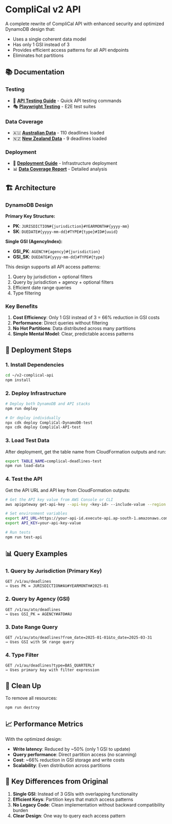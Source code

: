 # CompliCal v2 API

A complete rewrite of CompliCal API with enhanced security and optimized DynamoDB design that:
- Uses a single coherent data model
- Has only 1 GSI instead of 3
- Provides efficient access patterns for all API endpoints
- Eliminates hot partitions

## 📚 Documentation

### Testing
- 🧪 **[API Testing Guide](test/API_TESTING_GUIDE.md)** - Quick API testing commands
- 🎭 **[Playwright Testing](test/PLAYWRIGHT_TESTING.md)** - E2E test suites

### Data Coverage
- 🇦🇺 **[Australian Data](au/)** - 110 deadlines loaded
- 🇳🇿 **[New Zealand Data](nz/)** - 9 deadlines loaded

### Deployment
- 🚀 **[Deployment Guide](DEPLOYMENT_GUIDE.md)** - Infrastructure deployment
- 📊 **[Data Coverage Report](DATA_COVERAGE_REPORT.md)** - Detailed analysis

## 🏗️ Architecture

### DynamoDB Design

**Primary Key Structure:**
- **PK**: `JURISDICTION#{jurisdiction}#YEARMONTH#{yyyy-mm}`
- **SK**: `DUEDATE#{yyyy-mm-dd}#TYPE#{type}#ID#{uuid}`

**Single GSI (AgencyIndex):**
- **GSI_PK**: `AGENCY#{agency}#{jurisdiction}`
- **GSI_SK**: `DUEDATE#{yyyy-mm-dd}#TYPE#{type}`

This design supports all API access patterns:
1. Query by jurisdiction + optional filters
2. Query by jurisdiction + agency + optional filters
3. Efficient date range queries
4. Type filtering

### Key Benefits

1. **Cost Efficiency**: Only 1 GSI instead of 3 = 66% reduction in GSI costs
2. **Performance**: Direct queries without filtering
3. **No Hot Partitions**: Data distributed across many partitions
4. **Simple Mental Model**: Clear, predictable access patterns

## 🚀 Deployment Steps

### 1. Install Dependencies

```bash
cd ~/v2-complical-api
npm install
```

### 2. Deploy Infrastructure

```bash
# Deploy both DynamoDB and API stacks
npm run deploy

# Or deploy individually
npx cdk deploy CompliCal-DynamoDB-test
npx cdk deploy CompliCal-API-test
```

### 3. Load Test Data

After deployment, get the table name from CloudFormation outputs and run:

```bash
export TABLE_NAME=complical-deadlines-test
npm run load-data
```

### 4. Test the API

Get the API URL and API key from CloudFormation outputs:

```bash
# Get the API key value from AWS Console or CLI
aws apigateway get-api-key --api-key <key-id> --include-value --region ap-south-1

# Set environment variables
export API_URL=https://your-api-id.execute-api.ap-south-1.amazonaws.com/test
export API_KEY=your-api-key-value

# Run tests
npm run test-api
```

## 📊 Query Examples

### 1. Query by Jurisdiction (Primary Key)
```
GET /v1/au/deadlines
→ Uses PK = JURISDICTION#AU#YEARMONTH#2025-01
```

### 2. Query by Agency (GSI)
```
GET /v1/au/ato/deadlines
→ Uses GSI_PK = AGENCY#ATO#AU
```

### 3. Date Range Query
```
GET /v1/au/ato/deadlines?from_date=2025-01-01&to_date=2025-03-31
→ Uses GSI with SK range query
```

### 4. Type Filter
```
GET /v1/au/deadlines?type=BAS_QUARTERLY
→ Uses primary key with filter expression
```

## 🧹 Clean Up

To remove all resources:

```bash
npm run destroy
```

## 📈 Performance Metrics

With the optimized design:
- **Write latency**: Reduced by ~50% (only 1 GSI to update)
- **Query performance**: Direct partition access (no scanning)
- **Cost**: ~66% reduction in GSI storage and write costs
- **Scalability**: Even distribution across partitions

## 🔑 Key Differences from Original

1. **Single GSI**: Instead of 3 GSIs with overlapping functionality
2. **Efficient Keys**: Partition keys that match access patterns
3. **No Legacy Code**: Clean implementation without backward compatibility burden
4. **Clear Design**: One way to query each access pattern